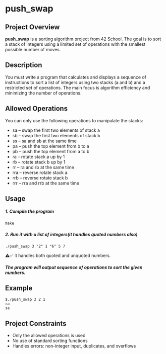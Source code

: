 # push_swap
## Project Overview
**push_swap** is a sorting algorithm project from 42 School. The goal is to sort a stack of integers using a limited set of operations with the smallest possible number of moves.

## Description
You must write a program that calculates and displays a sequence of instructions to sort a list of integers using two stacks (a and b) and a restricted set of operations. The main focus is algorithm efficiency and minimizing the number of operations.

## Allowed Operations
You can only use the following operations to manipulate the stacks:
* sa – swap the first two elements of stack a
* sb – swap the first two elements of stack b
* ss – sa and sb at the same time
* pa – push the top element from b to a
* pb – push the top element from a to b
* ra – rotate stack a up by 1
* rb – rotate stack b up by 1
* rr – ra and rb at the same time
* rra – reverse rotate stack a
* rrb – reverse rotate stack b
* rrr – rra and rrb at the same time

## Usage
##### 1. Compile the program
```
make
```
##### 2. Run it with a list of integers(it handles quoted numbers also)
```
./push_swap 3 "2" 1 "6" 5 7
```
⚠️✅ It handles both quoted and unquoted numbers.
##### The program will output sequence of operations to sort the given numbers.

## Example
```
$./push_swap 3 2 1
ra
sa
```
## Project Constraints
* Only the allowed operations is used
* No use of standard sorting functions
* Handles errors: non-integer input, duplicates, and overflows


